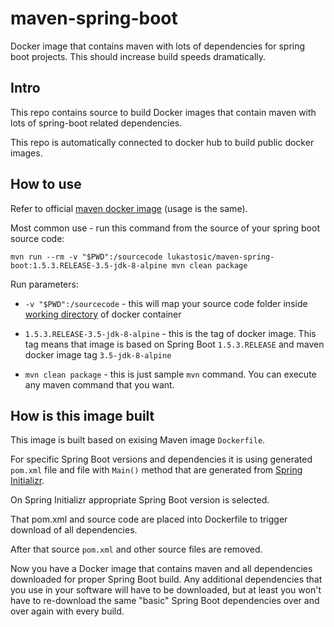# maven-spring-boot

Docker image that contains maven with lots of dependencies for spring boot projects. This should increase build speeds dramatically.

## Intro

This repo contains source to build Docker images that contain maven with lots of spring-boot related dependencies.

This repo is automatically connected to docker hub to build public docker images. 

## How to use

Refer to official [maven docker image](https://hub.docker.com/_/maven/) (usage is the same).

Most common use - run this command from the source of your spring boot source code:

```
mvn run --rm -v "$PWD":/sourcecode lukastosic/maven-spring-boot:1.5.3.RELEASE-3.5-jdk-8-alpine mvn clean package
```

Run parameters:

* `-v "$PWD":/sourcecode` - this will map your source code folder inside [working directory](https://docs.docker.com/engine/reference/builder/#workdir) of docker container

* `1.5.3.RELEASE-3.5-jdk-8-alpine` - this is the tag of docker image. This tag means that image is based on Spring Boot `1.5.3.RELEASE` and maven docker image tag `3.5-jdk-8-alpine`

* `mvn clean package` - this is just sample `mvn` command. You can execute any maven command that you want.

## How is this image built

This image is built based on exising Maven image `Dockerfile`.

For specific Spring Boot versions and dependencies it is using generated `pom.xml` file and file with `Main()` method that are generated from [Spring Initializr](https://start.spring.io/).

On Spring Initializr appropriate Spring Boot version is selected.

That pom.xml and source code are placed into Dockerfile to trigger download of all dependencies.

After that source `pom.xml` and other source files are removed.

Now you have a Docker image that contains maven and all dependencies downloaded for proper Spring Boot build. Any additional dependencies that you use in your software will have to be downloaded, but at least you won't have to re-download the same "basic" Spring Boot dependencies over and over again with every build.

